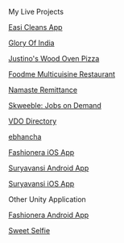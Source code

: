 My Live Projects

<a href='https://play.google.com/store/apps/details?id=com.easi'>Easi Cleans App</a>

<a href='https://play.google.com/store/apps/details?id=com.gloryofindiatoronto'>Glory Of India</a>

<a href='https://play.google.com/store/apps/details?id=com.fudme.justinospizza'>Justino's Wood Oven Pizza</a>

<a href='https://play.google.com/store/apps/details?id=com.fudme.fudme'>Foodme Multicuisine Restaurant</a>

<a href='https://play.google.com/store/apps/details?id=com.namasteremittance'>Namaste Remittance</a>

<a href='https://play.google.com/store/apps/details?id=com.skweeble'>Skweeble: Jobs on Demand</a>

<a href='https://play.google.com/store/apps/details?id=com.vdodirectory'>VDO Directory</a>

<a href='https://play.google.com/store/apps/details?id=com.ebhancha'>ebhancha</a>

<a href='https://apps.apple.com/in/app/fashionera-dress-up-game/id1481441091'>Fashionera iOS App</a>

<!-- <a href='https://play.google.com/store/apps/details?id=com.kyraa.textify'>Textify App</a>

<a href='https://play.google.com/store/apps/details?id=kyraa.shadero.statusmaker'>Shadero App</a>

<a href='https://play.google.com/store/apps/details?id=com.maylozcom'>Mayloz App</a>

<a href='https://play.google.com/store/apps/details?id=com.zaasmart'>Zaasmart App</a> -->

<a href='https://play.google.com/store/apps/details?id=com.suryavansi'>Suryavansi Android App</a>

<a href='https://apps.apple.com/in/app/suryavansi-creation-pvt-ltd/id1473085175'>Suryavansi iOS App</a>

Other Unity Application

<a href='https://drive.google.com/file/d/1GebF2JfBEPb91_uG32Z7ecpZ0r_yQXyR/view?usp=sharing'>Fashionera Android App</a>

<a href='https://drive.google.com/file/d/1TXPzxPHG5GsyJZFv4iTau3SXV0l58Hw2/view?usp=sharing'>Sweet Selfie</a>
